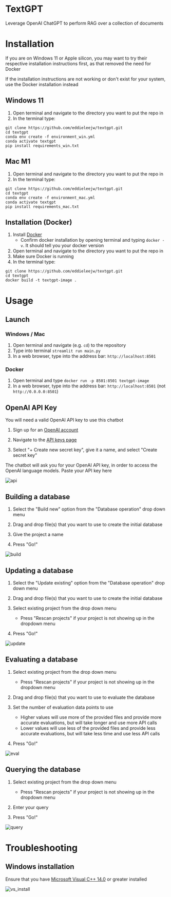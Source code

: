 # TextGPT
Leverage OpenAI ChatGPT to perform RAG over a collection of documents

# Installation

If you are on Windows 11 or Apple silicon, you may want to try their respective installation instructions first, as that removed the need for Docker

If the installation instructions are not working or don't exist for your system, use the Docker installation instead

## Windows 11

1. Open terminal and navigate to the directory you want to put the repo in
2. In the terminal type:
```
git clone https://github.com/eddieleejw/textgpt.git
cd textgpt
conda env create -f environment_win.yml
conda activate textgpt
pip install requirements_win.txt
```

## Mac M1
1. Open terminal and navigate to the directory you want to put the repo in
2. In the terminal type:
```
git clone https://github.com/eddieleejw/textgpt.git
cd textgpt
conda env create -f environment_mac.yml
conda activate textgpt
pip install requirements_mac.txt
```

## Installation (Docker)

1. Install [Docker](https://www.docker.com/) 
    - Confirm docker installation by opening terminal and typing `docker -v`. It should tell you your docker version
2. Open terminal and navigate to the directory you want to put the repo in
3. Make sure Docker is running
4. In the terminal type:
```
git clone https://github.com/eddieleejw/textgpt.git
cd textgpt
docker build -t textgpt-image .
```



# Usage

## Launch

### Windows / Mac

1. Open terminal and navigate (e.g. `cd`) to the repository
2. Type into terminal `streamlit run main.py`
3. In a web browser, type into the address bar: `http://localhost:8501`

### Docker
1. Open terminal and type `docker run -p 8501:8501 textgpt-image`
2. In a web browser, type into the address bar: `http://localhost:8501` (not `http://0.0.0.0:8501`)


## OpenAI API Key

You will need a valid OpenAI API key to use this chatbot

1. Sign up for an [OpenAI account](https://openai.com/index/openai-api/)

2. Navigate to the [API keys page](https://platform.openai.com/api-keys)

3. Select "+ Create new secret key", give it a name, and select "Create secret key"

The chatbot will ask you for your OpenAI API key, in order to access the OpenAI language models. Paste your API key here

![api](images/openapi.png)


## Building a database

1. Select the "Build new" option from the "Database operation" drop down menu

2. Drag and drop file(s) that you want to use to create the initial database

3. Give the project a name

4. Press "Go!"

![build](images/build.png)

## Updating a database

1. Select the "Update existing" option from the "Database operation" drop down menu

2. Drag and drop file(s) that you want to use to create the initial database

3. Select existing project from the drop down menu
    - Press "Rescan projects" if your project is not showing up in the dropdown menu

4. Press "Go!"

![update](images/update.png)

## Evaluating a database

1. Select existing project from the drop down menu
    - Press "Rescan projects" if your project is not showing up in the dropdown menu

2. Drag and drop file(s) that you want to use to evaluate the database

3. Set the number of evaluation data points to use
    - Higher values will use more of the provided files and provide more accurate evaluations, but will take longer and use more API calls
    - Lower values will use less of the provided files and provide less accurate evaluations, but will take less time and use less API calls

4. Press "Go!"

![eval](images/evaluate.png)


## Querying the database

1. Select existing project from the drop down menu
    - Press "Rescan projects" if your project is not showing up in the dropdown menu

2. Enter your query

3. Press "Go!"

![query](images/query.png)


# Troubleshooting

## Windows installation

Ensure that you have [Microsoft Visual C++ 14.0](https://visualstudio.microsoft.com/visual-cpp-build-tools/) or greater installed

![vs_install](images/windows_vs_install.png)